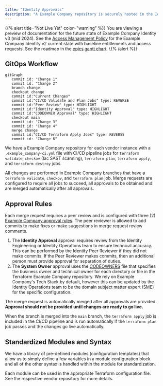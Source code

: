 ```yaml
---
title: "Identity Approvals"
description: "A Example Company repository is securely hosted in the Identity Kingdom Black Ops Example Company self-managed instance that is used for managing configuration-as-code/infrastructure-as-code for any actions that can be performed in the Admin UI. This moves all day-to-day administrative actions and global configuration into state management with MR approval rules and CI/CD automation."
---
```


{{% alert title="Not Live Yet" color="warning" %}}
You are viewing a preview of documentation for the future state of Example Company Identity v3 (mid 2024). See the <a href="https://handbook.example_company.com/handbook/security/access-management-policy">Access Management Policy</a> for the Example Company Identity v2 current state with baseline entitlements and access requests. See the roadmap in the <a href="https://example_company.com/groups/example_company-com/gl-security/identity/eng/-/roadmap?state=all&sort=start_date_asc&layout=QUARTERS&timeframe_range_type=THREE_YEARS&group_path=example_company-com/gl-security/identity/eng&progress=WEIGHT&show_progress=true&show_milestones=false&milestones_type=ALL&show_labels=true">epics gantt chart</a>.
{{% /alert %}}

## GitOps Workflow

```mermaid
gitGraph
   commit id: "Change 1"
   commit id: "Change 2"
   branch change
   checkout change
   commit id:"Current Changes"
   commit id:"CI/CD Validate and Plan Jobs" type: REVERSE
   commit id:"Peer Review" type: HIGHLIGHT
   commit id:"Identity Approval" type: HIGHLIGHT
   commit id:"CODEOWNER Approval" type: HIGHLIGHT
   checkout main
   commit id: "Change 3"
   commit id: "Change 4"
   merge change
   commit id:"CI/CD Terraform Apply Jobs" type: REVERSE
   commit id: "Change 6"
```

We have a Example Company repository for each vendor instance with a `.example_company-ci.yml` file with CI/CD pipeline jobs for `terraform validate`, `checkov` (Iac SAST scanning), `terraform plan`, `terraform apply`, and `terraform destroy` jobs.

All changes are performed in Example Company branches that have a `terraform validate`, `checkov`, and `terraform plan` job. Merge requests are configured to require all jobs to succeed, all approvals to be obtained and are merged automatically after all approvals.

## Approval Rules

Each merge request requires a peer review and is configured with three (2) [Example Company approval rules](https://docs.example_company.com/ee/user/project/merge_requests/approvals/). The peer reviewer is allowed to add commits to make fixes or make suggestions in merge request review comments.

1. The **Identity Approval** approval requires review from the Identity Engineering or Identity Operations team to ensure technical accuracy. This can be performed by the Identity Peer Reviewer if they did not make commits. If the Peer Reviewer makes commits, then an additional person must provide approval for separation of duties.
1. The **System Owner** approval uses the [CODEOWNERS](https://docs.example_company.com/ee/user/project/codeowners/) file that specifies the business owner and technical owner for each directory or file in the Terraform Example Company repository. We rely on Example Company's Tech Stack by default, however this can be updated by the Identity Operations team to be the domain subject matter expert (SME) for the specific configuration.

The merge request is automatically merged after all approvals are provided. **Approval should not be provided until changes are ready to go live.**

When the branch is merged into the `main` branch, the `terraform apply` job is included in the CI/CD pipeline and is run automatically if the `terraform plan` job passes and the changes go live automatically.

## Standardized Modules and Syntax

We have a library of pre-defined modules (configuration templates) that allow us to simply define a few variables in a module configuration block and all of the other syntax is handled within the module for standardization.

Each module can be used in the appropriate Terraform configuration file. See the respective vendor repository for more details.
